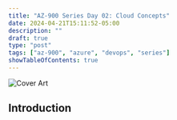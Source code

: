 ```yaml
---
title: "AZ-900 Series Day 02: Cloud Concepts"
date: 2024-04-21T15:11:52-05:00
description: ""
draft: true
type: "post"
tags: ["az-900", "azure", "devops", "series"]
showTableOfContents: true
---
```


![Cover Art](/images/posts/series/az-900/azure-series-day-02-cloud-concepts.png)

## Introduction
